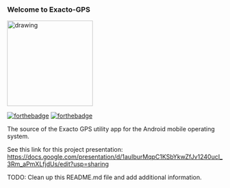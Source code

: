 ### Welcome to Exacto-GPS

<img src="https://user-images.githubusercontent.com/58315985/132254091-efcf4416-5336-4bb2-aaf8-4751cc0588e8.png" alt="drawing" width="200"/>

[![forthebadge](https://forthebadge.com/images/badges/built-for-android.svg)](https://forthebadge.com)
[![forthebadge](https://forthebadge.com/images/badges/made-with-java.svg)](https://forthebadge.com)

The source of the Exacto GPS utility app for the Android mobile operating system.

See this link for this project presentation:
https://docs.google.com/presentation/d/1auIburMqpC1KSbYkwZfJv1240ucI_3Rm_aPmXLfjdUs/edit?usp=sharing

TODO: Clean up this README.md file and add additional information.

